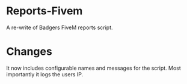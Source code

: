 # Reports-Fivem
A re-write of Badgers FiveM reports script.

# Changes
It now includes configurable names and messages for the script. Most importantly it logs the users IP.

